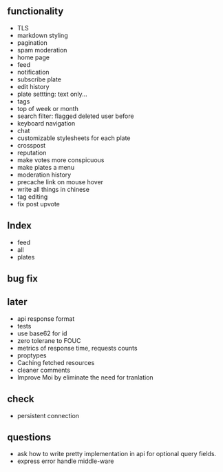 ## functionality
* TLS
* markdown styling
* pagination
* spam moderation
* home page
* feed
* notification
* subscribe plate
* edit history
* plate settting: text only...
* tags
* top of week or month
* search filter: flagged deleted user before
* keyboard navigation
* chat
* customizable stylesheets for each plate
* crosspost
* reputation
* make votes more conspicuous
* make plates a menu
* moderation history
* precache link on mouse hover
* write all things in chinese
* tag editing
* fix post upvote

## Index
* feed
* all
* plates

## bug fix

## later
* api response format
* tests
* use base62 for id
* zero tolerane to FOUC
* metrics of response time, requests counts
* proptypes
* Caching fetched resources
* cleaner comments
* Improve Moi by eliminate the need for tranlation

## check
* persistent connection

## questions
* ask how to write pretty implementation in api for optional query fields.
* express error handle middle-ware
